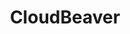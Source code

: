 ---
codehost: https://github.com/https://github.com/dbeaver/cloudbeaver
logohandle: cloudbeaverio
sort: cloudbeaver
title: CloudBeaver
website: https://cloudbeaver.io/
---